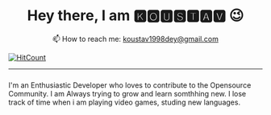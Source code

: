 <h1 align='center'>
  Hey there, I am 🅺🅾🆄🆂🆃🅰🆅 😉
</h1>

<p align='center'>
  📫 How to reach me: <a href='mailto:koustav1998dey@gmail.com'>koustav1998dey@gmail.com</a>
</p>

[![HitCount](http://hits.dwyl.com/Koustav-Dey/Koustav-Dey.svg)](http://hits.dwyl.com/Koustav-Dey/Koustav-Dey)

---


<!--
**Koustav-Dey/Koustav-Dey** is a ✨ _special_ ✨ repository because its `README.md` (this file) appears on your GitHub profile.

Here are some ideas to get you started:

- 🔭 I’m currently working on ...
- 🌱 I’m currently learning ...
- 👯 I’m looking to collaborate on ...
- 🤔 I’m looking for help with ...
- 💬 Ask me about ...
- 📫 How to reach me: ...
- 😄 Pronouns: ...
- ⚡ Fun fact: ...
-->
###

I'm an Enthusiastic Developer who loves to contribute to the Opensource Community. I am Always trying to grow and learn somthhing new. I lose track of time when i am playing video games, studing new languages.
